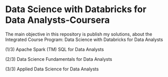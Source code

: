 # Data Science with Databricks for Data Analysts-Coursera
 
The main objective in this repository is publish my solutions, about the Integrated Course Program: Data Science with Databricks for Data Analysts

(1/3) Apache Spark (TM) SQL for Data Analysts

(2/3) Data Science Fundamentals for Data Analysts

(3/3) Applied Data Science for Data Analysts
